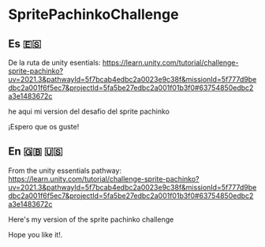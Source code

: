 # SpritePachinkoChallenge
## Es 🇪🇸
De la ruta de unity esentials:  <a>https://learn.unity.com/tutorial/challenge-sprite-pachinko?uv=2021.3&pathwayId=5f7bcab4edbc2a0023e9c38f&missionId=5f777d9bedbc2a001f6f5ec7&projectId=5fa5be27edbc2a001f01b3f0#63754850edbc2a3e1483672c</a>
<p>he aqui mi version del desafio del sprite pachinko</p>
¡Espero que os guste!

## En 🇬🇧 🇺🇸
From the unity essentials pathway: <a>https://learn.unity.com/tutorial/challenge-sprite-pachinko?uv=2021.3&pathwayId=5f7bcab4edbc2a0023e9c38f&missionId=5f777d9bedbc2a001f6f5ec7&projectId=5fa5be27edbc2a001f01b3f0#63754850edbc2a3e1483672c</a>
<p>Here's my version of the sprite pachinko challenge</p> 
Hope you like it!.
